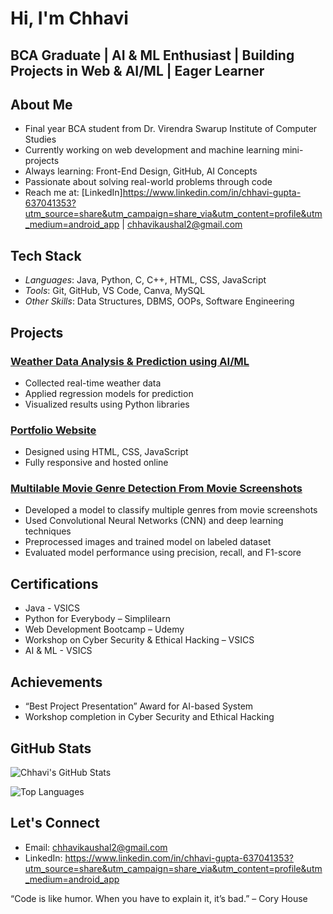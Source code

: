 # Hi, I'm Chhavi 

## BCA Graduate | AI & ML Enthusiast |  Building Projects in Web & AI/ML |  Eager Learner


##  About Me

-  Final year BCA student from Dr. Virendra Swarup Institute of Computer Studies  
-  Currently working on web development and machine learning mini-projects  
-  Always learning: Front-End Design, GitHub, AI Concepts  
-  Passionate about solving real-world problems through code  
-  Reach me at: [LinkedIn]https://www.linkedin.com/in/chhavi-gupta-637041353?utm_source=share&utm_campaign=share_via&utm_content=profile&utm_medium=android_app | chhavikaushal2@gmail.com


##  Tech Stack

- *Languages*: Java, Python, C, C++, HTML, CSS, JavaScript  
- *Tools*: Git, GitHub, VS Code, Canva, MySQL  
- *Other Skills*: Data Structures, DBMS, OOPs, Software Engineering



## Projects

###  [Weather Data Analysis & Prediction using AI/ML](#)
- Collected real-time weather data
- Applied regression models for prediction
- Visualized results using Python libraries

###  [Portfolio Website](#)
- Designed using HTML, CSS, JavaScript
- Fully responsive and hosted online

### [Multilable Movie Genre Detection From Movie Screenshots](#)
- Developed a model to classify multiple genres from movie screenshots
- Used Convolutional Neural Networks (CNN) and deep learning techniques
- Preprocessed images and trained model on labeled dataset
- Evaluated model performance using precision, recall, and F1-score


##  Certifications

- Java - VSICS
- Python for Everybody – Simplilearn  
- Web Development Bootcamp – Udemy  
- Workshop on Cyber Security & Ethical Hacking – VSICS
- AI & ML - VSICS


##  Achievements

-  “Best Project Presentation” Award for AI-based System  
-  Workshop completion in Cyber Security and Ethical Hacking



##  GitHub Stats

![Chhavi's GitHub Stats](https://github-readme-stats.vercel.app/api?username=your-username-here&show_icons=true&theme=radical)

![Top Languages](https://github-readme-stats.vercel.app/api/top-langs/?username=your-username-here&layout=compact&theme=radical)


##  Let's Connect

-  Email: chhavikaushal2@gmail.com  
-  LinkedIn: https://www.linkedin.com/in/chhavi-gupta-637041353?utm_source=share&utm_campaign=share_via&utm_content=profile&utm_medium=android_app


“Code is like humor. When you have to explain it, it’s bad.” – Cory House

<!--
**chhavi-1234/chhavi-1234** is a ✨ _special_ ✨ repository because its `README.md` (this file) appears on your GitHub profile.

Here are some ideas to get you started:

- 🔭 I’m currently working on ...
- 🌱 I’m currently learning ...
- 👯 I’m looking to collaborate on ...
- 🤔 I’m looking for help with ...
- 💬 Ask me about ...
- 📫 How to reach me: ...
- 😄 Pronouns: ...
- ⚡ Fun fact: ...
-->
